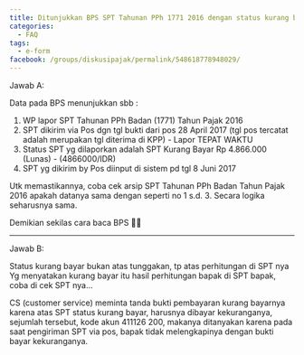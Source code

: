 ```yaml
---
title: Ditunjukkan BPS SPT Tahunan PPh 1771 2016 dengan status kurang bayar. saya diminta bukti pembayaran kekurangan bayar nya sama customer.. tertulis 'mohon diberikan tanda bukti kekurangan bayar utk pajak thn 2016' apa yg hrs sy lakukan..
categories:
  - FAQ
tags:
  - e-form
facebook: /groups/diskusipajak/permalink/548618778948029/
---
```

Jawab A:

Data pada BPS menunjukkan sbb :

1. WP lapor SPT Tahunan PPh Badan (1771) Tahun Pajak 2016
2. SPT dikirim via Pos dgn tgl bukti dari pos 28 April 2017 (tgl pos tercatat adalah merupakan tgl diterima di KPP) - Lapor TEPAT WAKTU
3. Status SPT yg dilaporkan adalah SPT Kurang Bayar Rp 4.866.000 (Lunas) - (4866000/IDR)
4. SPT yg dikirim by Pos diinput di sistem pd tgl 8 Juni 2017

Utk memastikannya, coba cek arsip SPT Tahunan PPh Badan Tahun Pajak 2016 apakah datanya sama dengan seperti no 1 s.d. 3. Secara logika seharusnya sama.

Demikian sekilas cara baca BPS 🙏🏻

---

Jawab B:

Status kurang bayar bukan atas tunggakan, tp atas perhitungan di SPT nya
Yg menyatakan kurang bayar itu hasil perhitungan bapak di SPT bapak, coba di cek SPT nya...

CS (customer service) meminta tanda bukti pembayaran kurang bayarnya karena atas SPT status kurang bayar, harusnya dibayar kekuranganya, sejumlah tersebut, kode akun 411126 200, makanya ditanyakan karena pada saat pengiriman SPT via pos, bapak tidak melengkapinya dengan bukti bayar kekuranganya.